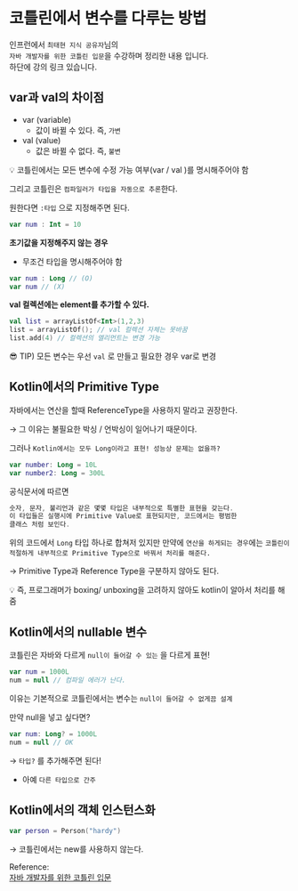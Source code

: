 # 코틀린에서 변수를 다루는 방법

인프런에서 `최태현 지식 공유자`님의   
`자바 개발자를 위한 코틀린 입문`을 수강하며  정리한 내용 입니다.  
하단에 강의 링크 있습니다.

## var과 val의 차이점

- var (variable)
    - 값이 바뀔 수 있다. 즉, `가변`
- val (value)
    - 값은 바뀔 수 없다. 즉, `불변`

<aside>
💡 코틀린에서는 모든 변수에 수정 가능 여부(var / val )를 명시해주어야 함

</aside>

그리고 코틀린은 `컴파일러가 타입을 자동으로 추론`한다.

원한다면 `:타입` 으로 지정해주면 된다.

```kotlin
var num : Int = 10
```

**초기값을 지정해주지 않는 경우**

- 무조건 타입을 명시해주어야 함

```kotlin
var num : Long // (O)
var num // (X)
```

**val 컬렉션에는 element를 추가할 수 있다.**

```kotlin
val list = arrayListOf<Int>(1,2,3)
list = arrayListOf(); // val 컬렉션 자체는 못바꿈
list.add(4) // 컬렉션의 엘리먼트는 변경 가능
```

😎 TIP) 모든 변수는 우선 `val` 로 만들고 필요한 경우 var로 변경

## Kotlin에서의 Primitive Type

자바에서는 연산을 할때 ReferenceType을 사용하지 말라고 권장한다.

→ 그 이유는 불필요한 박싱 / 언박싱이 일어나기 때문이다.

그러나 `Kotlin에서는 모두 Long이라고 표현! 성능상 문제는 없을까?`

```kotlin
var number: Long = 10L
var number2: Long = 300L
```

공식문서에 따르면

```kotlin
숫자, 문자, 불리언과 같은 몇몇 타입은 내부적으로 특별한 표현을 갖는다.
이 타입들은 실행시에 Primitive Value로 표현되지만, 코드에서는 평범한
클래스 처럼 보인다.
```

위의 코드에서 `Long` 타입 하나로 합쳐저 있지만 만약에 `연산을 하게되는 경우`에는 `코틀린이 적절하게 내부적으로 Primitive Type으로 바꿔서 처리를 해준다.`

→ Primitive Type과 Reference Type을 구분하지 않아도 된다.

<aside>
💡 즉, 프로그래머가 boxing/ unboxing을 고려하지 않아도 kotlin이 알아서 처리를 해줌

</aside>

## Kotlin에서의 nullable 변수

코틀린은 자바와 다르게 `null이 들어갈 수 있는` 을 다르게 표현!

```kotlin
var num = 1000L
num = null // 컴파일 에러가 난다.
```

이유는 기본적으로 코틀린에서는 변수는 `null이 들어갈 수 없게끔 설계`

만약 null을 넣고 싶다면?

```kotlin
var num: Long? = 1000L
num = null // OK
```

→ `타입?` 를 추가해주면 된다!

- 아예 `다른 타입으로 간주`

## Kotlin에서의 객체 인스턴스화

```kotlin
var person = Person("hardy")
```

→ 코틀린에서는 new를 사용하지 않는다.

Reference:  
[자바 개발자를 위한 코틀린 입문](https://www.inflearn.com/course/java-to-kotlin/dashboard)